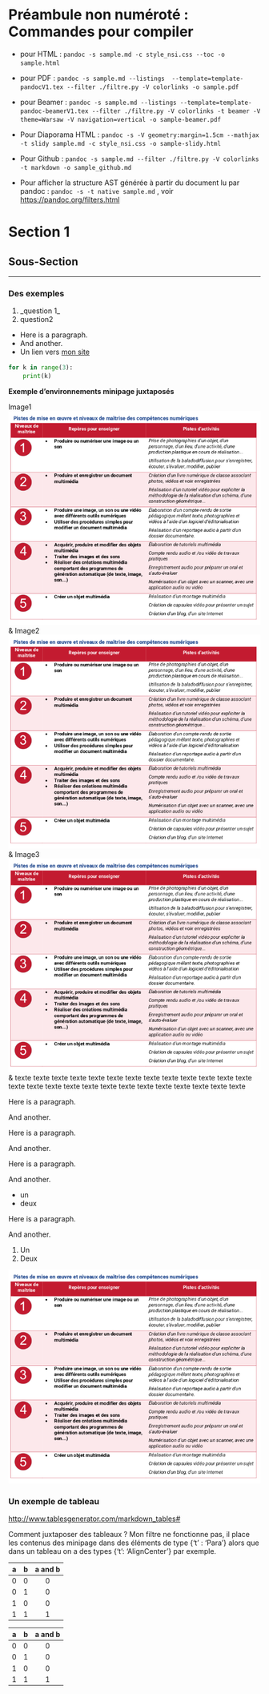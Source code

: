 # Préambule non numéroté : Commandes pour compiler

  - pour HTML : `pandoc -s sample.md -c style_nsi.css --toc -o
    sample.html`

  - pour PDF : `pandoc -s sample.md --listings 
    --template=template-pandocV1.tex --filter ./filtre.py -V colorlinks
    -o sample.pdf`

  - pour Beamer : `pandoc -s sample.md --listings
    --template=template-pandoc-beamerV1.tex --filter ./filtre.py -V
    colorlinks -t beamer -V theme=Warsaw -V navigation=vertical -o
    sample-beamer.pdf`

  - Pour Diaporama HTML : `pandoc -s -V geometry:margin=1.5cm --mathjax
    -t slidy sample.md -c style_nsi.css -o sample-slidy.html`

  - Pour Github : `pandoc -s sample.md --filter ./filtre.py -V
    colorlinks -t markdown -o sample_github.md`

  - Pour afficher la structure AST générée à partir du document lu par
    pandoc : `pandoc -s -t native sample.md` , voir
    <https://pandoc.org/filters.html>

# Section 1

## Sous-Section

-----

### Des exemples

<div id="exemple" class="exercice">

1.  \_question 1\_
2.  question2

<!-- end list -->

  - Here is a paragraph.
  - And another.
  - Un lien vers [mon site](https://frederic-junier.org/)

<!-- end list -->

``` python
for k in range(3):
    print(k)
```

</div>

**Exemple d’environnements minipage juxtaposés**

<div class="minipage" data-center="true" width="0.2\linewidth">

Image1 ![On rajoute un backslash après l’image pour qu’elle ne soit pas
une figure](image.png)  
& Image2 ![On rajoute un backslash après l’image pour qu’elle ne soit
pas une figure](image.png)  
& Image3 ![On rajoute un backslash après l’image pour qu’elle ne soit
pas une figure](image.png)  
& texte texte texte texte texte texte texte texte texte texte texte
texte texte texte texte texte texte texte texte texte texte texte texte
texte texte texte

</div>

<div class="exercice">

Here is a paragraph.

And another.

</div>

<div class="exercice">

Here is a paragraph.

And another.

</div>

<div class="theoreme">

Here is a paragraph.

And another.

</div>

<div class="theoreme">

  - un
  - deux

</div>

<div class="definition">

Here is a paragraph.

And another.

</div>

<div class="definition">

1.  Un
2.  Deux

</div>

![une image flottante](image.png)

### Un exemple de tableau

<http://www.tablesgenerator.com/markdown_tables#>

Comment juxtaposer des tableaux ? Mon filtre ne fonctionne pas, il place
les contenus des minipage dans des éléments de type {‘t’ : ‘Para’} alors
que dans un tableau on a des types {‘t’: ‘AlignCenter’} par exemple.

| a | b | a and b |
| :-: | :-: | :-----: |
| 0 | 0 |    0    |
| 0 | 1 |    0    |
| 1 | 0 |    0    |
| 1 | 1 |    1    |

| a | b | a and b |
| :-: | :-: | :-----: |
| 0 | 0 |    0    |
| 0 | 1 |    0    |
| 1 | 0 |    0    |
| 1 | 1 |    1    |
